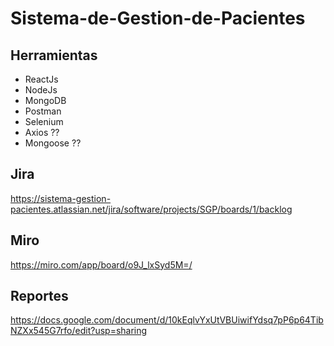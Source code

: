 # Sistema-de-Gestion-de-Pacientes

## Herramientas
- ReactJs 
- NodeJs
- MongoDB
- Postman
- Selenium
- Axios ?? 
- Mongoose ??

## Jira 
https://sistema-gestion-pacientes.atlassian.net/jira/software/projects/SGP/boards/1/backlog

## Miro 
https://miro.com/app/board/o9J_lxSyd5M=/

## Reportes
https://docs.google.com/document/d/10kEqlvYxUtVBUiwifYdsq7pP6p64TibNZXx545G7rfo/edit?usp=sharing
